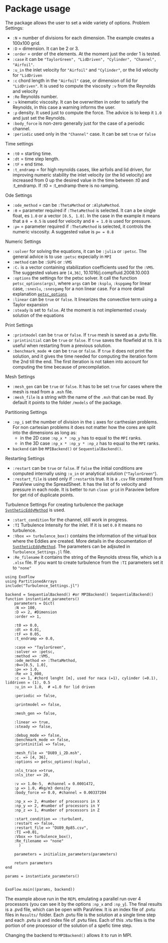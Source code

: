 # Package usage
The package allows the user to set a wide variety of options.
Problem Settings:
- `:N` = number of divisions for each dimension. The example creates a 100x100 grid.
- `:D` = dimension. It can be 2 or 3.
- `:order` = order of the elements. At the moment just the order 1 is tested.
- `:case` it can be `"TaylorGreen", "LidDriven", "Cylinder", "Channel", "Airfoil"`.
- `:u_in` the inlet velocity for `"Airfoil"` and `"Cylinder"`, or the lid velocity for `"LidDriven`
- `:c` chord length in the `"Airfoil"` case, or dimension of lid for `"LidDriven"`. It is used to compute the viscosity `:ν` from the Reynolds and velocity
- `:Re` Reynolds number. 
- `:ν` kinematic viscosity. It can be overwritten in order to satisfy the Reynolds, in this case a warning informs the user.
- `:ρ` density. It used just to compute the force. The advice is to keep it `1.0` and just set the Reynolds.
- `:body_force` is non-zero generally just for the case of a periodic channel.
- `:periodic` used only in the `"Channel"` case. It can be set `true` or `false`


Time settings
- `:t0` = starting time.
- `:dt` = time step length.
- `:tF` = end time.
- `:t_endramp` = for high reynolds cases, like airfoils and lid driven, for improving numeric stability the inlet velocity (or the lid velocity) are increased from 0 up the desired value in the time between :t0 and :t_endramp. If :t0 = :t_endramp there is no ramping.

Ode Settings
- `:ode_method` = can be `:ThetaMethod` or `:AlphaMethod`.
- ``:θ`` = parameter required if `:ThetaMethod` is selected. It can a be single float, es `1.0` or a vector `[0.5, 1.0]`. In the case in the example it means that a ``θ = 0.5`` is used for velocity and ``θ = 1.0`` is used for pressure.
- `:ρ∞` = parameter required if `:ThetaMethod` is selected, it controls the numeric viscosity. A suggested value is `ρ∞ = 0.8`

Numeric Settings
- `:solver` for solving the equations, it can be `:julia` or `:petsc`. The general advice is to use `:petsc` expecially in `MPI`
- `:method` can be `:SUPG` or `:VMS`
- `:Cᵢ` is a vector containing stabilization coefficients used for the `:VMS`. The suggested values are `[4,36]`, 10.1016/j.compfluid.2008.10.003
- `:options` the settings for the petsc solver. It call the function `petsc_options(args)`, where `args` can be `:ksplu`, `:kspgamg` for linear case, `:sneslu`, `:snesgamg` for a non linear case. For a more detail explanation [`petsc_options`](@ref)
- `:linear` can be `true` or `false`. It linearizes the convective term using a Taylor expansion
- `:steady` is set to `false`. At the moment is not implemented `steady` solution of the equations 

Print Settings
- `:printmodel` can be `true` or `false`. If `true` mesh is saved as a .pvtu file.
- `:printinitial` can be `true` or `false`. If `true` saves the flowfield at `t0`. It is useful when restarting from a previous solution.
- `:benchmark_mode` => can be `true` or `false`. If `true` it does not print the solution, and it gives the time needed for computing the iteration form the 2nd till the end. The first iteration is not taken into account for computing the time because of precompilation.

Mesh Settings
- `:mesh_gen` can be `true` or `false`. It has to be set `true` for cases where the mesh is read from a `.msh` file.
- `:mesh_file` is a string with the name of the `.msh` that can be read. By default it points to the folder `/models` of the package.


Partitioning Settings
- `:np_i` set the number of division in the `i` axes for carthesian problems. For non cartesian problems it does not matter how the cores are split into the dimensions as long as:
    - in the 2D case `:np_x * :np_y` has to equal to the `MPI` ranks.
    - in the 3D case `:np_x * :np_y * :np_z` has to equal to the `MPI` ranks.
- `backend` can be `MPIBackend()` or `SequentialBackend()`. 

Restarting Settings
- `:restart` can be `true` or `false`. If `false` the initial conditions are computed internally using `:u_in` or analytical solution (`"TaylorGreen"`). 
- `:restart_file` is used only if `:restart`is true. It is a `.csv` file created from ParaView using the SpreadSheet. It has the list of fo velocity and pressure in each node. It is better to run `clean grid` in Paraview before for get rid of duplicate points.

Turbulence Settings
For creating turbulence the package [`SyntheticEddyMethod`](https://github.com/carlodev/SyntheticEddyMethod.jl) is used.
- `:start_condition` for the channel, still work in progress.
- `:TI` Turbulence Intensity for the inlet. If it is set `0.0` it means no turbulence.
- `:Vbox => turbulence_box()` contains the information of the virtual box where the Eddies are created. More details in the documentation of [`SyntheticEddyMethod`](https://github.com/carlodev/SyntheticEddyMethod.jl). The parameters can be adjsuted in `Turbulence_Settings.jl` file. 
- `:Re_filename` it contains the string of the Reynolds stress file, which is a `.xlsx` file. If you want to create turbulence from the `:TI` parameters set it to `"none"`


```Example
using ExoFlow
using PartitionedArrays
include("Turbulence_Settings.jl")

backend = SequentialBackend() #or MPIBackend() SequentialBackend()
function instantiate_parameters()
    parameters = Dict(
    :N => 100,
    :D => 2, #Dimension
    :order => 1,
    
    :t0 => 0.0,
    :dt => 0.01,
    :tF => 0.05,
    :t_endramp => 0.0,

    :case => "TaylorGreen",
    :solver => :petsc,
    :method => :VMS,
    :ode_method => :ThetaMethod,
    :θ=>[0.5, 1.0],
    :ρ∞ => 1.0,
    :Re => 1_000,
    :c => 1, #chord lenght [m], used for naca (=1), cylinder (=0.1), liddriven = (1), 0.5
    :u_in => 1.0,  # =1.0 for lid driven 
    
    :periodic => false,

    :printmodel => false,
    
    :mesh_gen => false,

    :linear => true,
    :steady => false,

    :debug_mode => false,
    :benchmark_mode => false,
    :printinitial => false,

    :mesh_file => "DU89_i_2D.msh",
    :Cᵢ => [4, 36],    
    :options => petsc_options(:ksplu),

    :nls_trace =>true,
    :nls_iter => 20,

    :ν => 1.0e-5,  #channel = 0.0001472, 
    :ρ => 1.0, #kg/m3 density
    :body_force => 0.0, #channel = 0.00337204
    
    :np_x => 2, #number of processors in X
    :np_y => 2, #number of processors in Y
    :np_z => 1, #number of processors in Z

    :start_condition => :turbulent,
    :restart => false,
    :restart_file => "DU89_0p85.csv",
    :TI =>0.01,
    :Vbox => turbulence_box(),
    :Re_filename => "none"
      )

    parameters = initialize_parameters(parameters)
    
    return parameters
end

params = instantiate_parameters()


ExoFlow.main((params, backend))
```

The example above run in the `REPL` emulating a parallel run over 4 processors (you can see it by the options `:np_x` and `:np_y`). 
The final results is a .pvd file, which can be open with ParaView. It is an index file of .pvtu files in `Results/` folder. Each .pvtu file is the solution at a single time step and each .pvtu is and index file of .pvtu files. Each of this .vtu files is the portion of one processor of the solution of a spefic time step.

Changing the backend to `MPIBackend()` allows it to run in MPI. 
